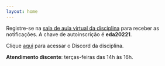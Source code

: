 ```yaml
---
layout: home
---
```


Registre-se na [sala de aula virtual da disciplina](https://nead.ifb.edu.br/course/view.php?id=10700) para receber as notificações. A chave de autoinscrição é **eda20221**.

Clique [aqui](https://discord.gg/g4k7ymunh6) para acessar o Discord da disciplina.

**Atendimento discente**: terças-feiras das 14h às 16h.

